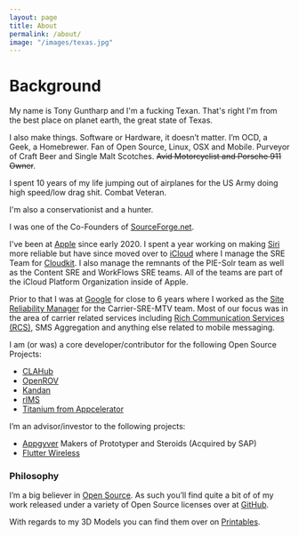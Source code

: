 ```yaml
---
layout: page
title: About
permalink: /about/
image: "/images/texas.jpg"
---
```


# Background

My name is Tony Guntharp and I'm a fucking Texan. That's right I'm from the best
place on planet earth, the great state of Texas.

I also make things. Software or Hardware, it doesn’t
matter. I’m OCD, a Geek, a Homebrewer. Fan of Open Source, Linux, OSX and
Mobile. Purveyor of Craft Beer and Single Malt Scotches. <del>Avid Motorcyclist
and Porsche 911 Owner</del>.

I spent 10 years of my life jumping out of airplanes for the US Army doing high
speed/low drag shit. Combat Veteran.

I'm also a conservationist and a hunter.

I was one of the Co-Founders of [SourceForge.net](http://sf.net).

I've been at [Apple](https://apple.com) since early 2020. I spent a year working
on making [Siri](http://apple.com/siri) more reliable but have since moved over
to [iCloud](http://apple.com/icloud) where I manage the SRE Team for
[Cloudkit](https://developer.apple.com/icloud/cloudkit/). I also manage the remnants of the
PIE-Solr team as well as the Content SRE and WorkFlows SRE teams. All of the
teams are part of the iCloud Platform Organization inside of Apple.

Prior to that I was at [Google](https://about.google/) for close to 6 years
where I worked as the [Site Reliability
Manager](https://landing.google.com/sre/) for the Carrier-SRE-MTV team. Most of
our focus was in the area of carrier related services including [Rich Communication Services
(RCS)](https://en.wikipedia.org/wiki/Rich_Communication_Services), SMS
Aggregation and anything else related to mobile messaging.

I am (or was) a core developer/contributor for the following Open Source
Projects:

- [CLAHub](https://github.com/clahub)
- [OpenROV](https://github.com/openrov)
- [Kandan](https://github.com/kandanapp)
- [rIMS](https://github.com/DamageStudios/rims)
- [Titanium from Appcelerator](https://github.com/appcelerator/)

I’m an advisor/investor to the following projects:

- [Appgyver](https://www.appgyver.com/) Makers of Prototyper and Steroids
  (Acquired by SAP)
- [Flutter Wireless](http://flutterwireless.com/)

### Philosophy

I’m a big believer in [Open
Source](https://en.wikipedia.org/wiki/Rich_Communication_Services). As such
you’ll find quite a bit of of my work released under a variety of Open Source
licenses over at [GitHub](http://github.com).

With regards to my 3D Models you can find them over on
[Printables](https://www.printables.com/@TonyGuntharp).
